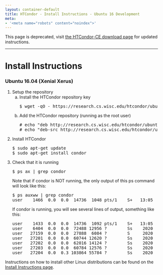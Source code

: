 ```yaml
---
layout: container-default
title: HTCondor - Install Instructions - Ubuntu 16 Development
meta:
- '<meta name="robots" content="noindex">'
---
```


<span class="text-danger">This page is deprecated, visit <a href="https://htcondor.org/downloads/htcondor-ce">the HTCondor-CE download page</a> for updated instructions.</span>
<hr>

<h1>Install Instructions</h1>


<!-- Page body -->

<h3>Ubuntu 16.04 (Xenial Xerus)</h3>
<ol>
    <li>
        Setup the repository
        <ol type="a">
            <li>
                Install the HTCondor repository key
                <pre>$ wget -qO - https://research.cs.wisc.edu/htcondor/ubuntu/HTCondor-Release.gpg.key | sudo apt-key add -</pre>
            </li>
            <li>
                Add the HTCondor repository (running as the root user)
                <pre># echo "deb http://research.cs.wisc.edu/htcondor/ubuntu/8.9/xenial xenial contrib" >> /etc/apt/sources.list
# echo "deb-src http://research.cs.wisc.edu/htcondor/ubuntu/8.9/xenial xenial contrib" >> /etc/apt/sources.list</pre>
            </li>
        </ol>
    </li>
    <li>
        Install HTCondor
        <pre>$ sudo apt-get update
$ sudo apt-get install condor</pre>
    </li>
    <li>
        Check that it is running
        <pre>$ ps ax | grep condor</pre>
		Note that if condor is NOT running, the only output of this ps command will look like this:
		<pre>$ ps auxww | grep condor
user    1466  0.0  0.0  14736  1048 pts/1    S+   13:05   0:00 grep condor</pre>
		If condor is running, you will see several lines of output, something like this:
		<pre>user    1433  0.0  0.0  14736  1092 pts/1    S+   13:05   0:00 grep condor
user    6404  0.0  0.0  72488 12956 ?        Ss    2020   0:55 condor_master -f
user   27159  0.0  0.0  27888  6084 ?        S     2020   1:11 condor_procd -A /var/log/procd_pipe -L /var/log/ProcLog -R 1000000 -S 60 -D -C 28297
user   27201  0.0  0.0  60744 12620 ?        Ss    2020   4:04 condor_collector
user   27202  0.0  0.0  62016 14124 ?        Ss    2020   0:35 condor_schedd
user   27203  0.0  0.0  60784 12576 ?        Ss    2020   2:20 condor_negotiator
user   27204  0.0  0.3 103864 55784 ?        Ss    2020   3:14 condor_startd
</pre>
    </li>
</ol>

<p>
    Instructions on how to install other Linux distributions can be found on the <a href="{{ '/instructions' | relative_url }}">Install Instructions page</a>.
</p>
